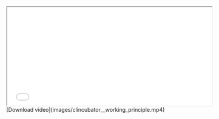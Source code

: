 
<iframe src="images/clincubator__working_principle.mp4" width="540" height="260"></iframe>
[Download video](images/clincubator__working_principle.mp4) 
